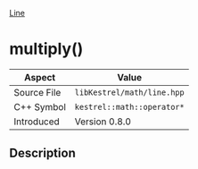[Line](index)
# multiply()
| Aspect | Value |
| --- | --- |
| Source File | `libKestrel/math/line.hpp` |
| C++ Symbol | `kestrel::math::operator*` |
| Introduced | Version 0.8.0 |
## Description

